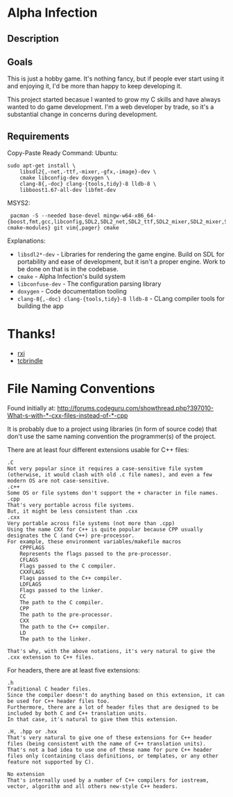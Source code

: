 # Alpha Infection

## Description

## Goals
This is just a hobby game. It's nothing fancy, but if people ever start using it and enjoying it, I'd be more than happy to keep developing it.

This project started becasue I wanted to grow my C skills and have always wanted to do game development. I'm a web developer by trade, so it's a substantial change in concerns during development.

## Requirements
Copy-Paste Ready Command:
Ubuntu:

    sudo apt-get install \
        libsdl2{,-net,-ttf,-mixer,-gfx,-image}-dev \
        cmake libconfig-dev doxygen \
        clang-8{,-doc} clang-{tools,tidy}-8 lldb-8 \
        libboost1.67-all-dev libfmt-dev

MSYS2:

     pacman -S --needed base-devel mingw-w64-x86_64-{boost,fmt,gcc,libconfig,SDL2,SDL2_net,SDL2_ttf,SDL2_mixer,SDL2_mixer,SDL2_image,cmake,extra-cmake-modules} git vim{,pager} cmake


Explanations:

 * `libsdl2*-dev` - Libraries for rendering the game engine. Build on SDL for
 portability and ease of development, but it isn't a proper engine. Work to be
 done on that is in the codebase.
 * `cmake` - Alpha Infection's build system
 * `libconfuse-dev` - The configuration parsing library
 * `doxygen` - Code documentation tooling
 * `clang-8{,-doc} clang-{tools,tidy}-8 lldb-8` - CLang compiler tools for building the app


# Thanks!
 * [rxi](https://github.com/rxi/log.c)
 * [tcbrindle](https://github.com/tcbrindle/sdl2-cmake-scripts)

# File Naming Conventions

Found initially at: http://forums.codeguru.com/showthread.php?397010-What-s-with-*-cxx-files-instead-of-*-cpp

It is probably due to a project using libraries (in form of source code) that don't use the same naming convention the programmer(s) of the project.

There are at least four different extensions usable for C++ files:

    .C
    Not very popular since it requires a case-sensitive file system (otherwise, it would clash with old .c file names), and even a few modern OS are not case-sensitive.
    .c++
    Some OS or file systems don't support the + character in file names.
    .cpp
    That's very portable across file systems.
    But, it might be less consistent than .cxx
    .cxx
    Very portable across file systems (not more than .cpp)
    Using the name CXX for C++ is quite popular because CPP usually designates the C (and C++) pre-processor.
    For example, these environment variables/makefile macros
        CPPFLAGS
        Represents the flags passed to the pre-processor.
        CFLAGS
        Flags passed to the C compiler.
        CXXFLAGS
        Flags passed to the C++ compiler.
        LDFLAGS
        Flags passed to the linker.
        CC
        The path to the C compiler.
        CPP
        The path to the pre-processor.
        CXX
        The path to the C++ compiler.
        LD
        The path to the linker.

    That's why, with the above notations, it's very natural to give the .cxx extension to C++ files.



For headers, there are at least five extensions:

    .h
    Traditional C header files.
    Since the compiler doesn't do anything based on this extension, it can be used for C++ header files too.
    Furthermore, there are a lot of header files that are designed to be included by both C and C++ translation units.
    In that case, it's natural to give them this extension.

    .H, .hpp or .hxx
    That's very natural to give one of these extensions for C++ header files (being consistent with the name of C++ translation units).
    That's not a bad idea to use one of these name for pure C++ header files only (containing class definitions, or templates, or any other feature not supported by C).

    No extension
    That's internally used by a number of C++ compilers for iostream, vector, algorithm and all others new-style C++ headers.
